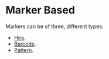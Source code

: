 # Marker Based
Markers can be of three, different types:

- [Hiro](https://masovi.github.io/arjs/examples/marker-based/hiro/).
- [Barcode](https://masovi.github.io/arjs/examples/marker-based/barcode/).
- [Pattern](https://masovi.github.io/arjs/examples/marker-based/pattern/).
